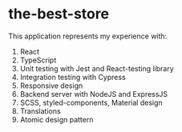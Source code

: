 # the-best-store
This application represents my experience with: 
1) React 
2) TypeScript
3) Unit testing with Jest and React-testing library
4) Integration testing with Cypress
5) Responsive design
6) Backend server with NodeJS and ExpressJS
7) SCSS, styled-components, Material design
8) Translations
9) Atomic design pattern
